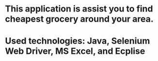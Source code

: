 # This application is assist you to find cheapest grocery around your area. 
# Used technologies: Java, Selenium Web Driver, MS Excel, and Ecplise 
